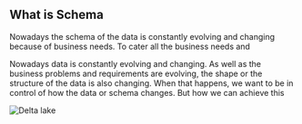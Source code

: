 
## What is Schema
Nowadays the schema of the data is constantly evolving and changing because of business needs. To cater all the business needs and 
 
Nowadays data is constantly evolving and changing. As well as the business problems and requirements are evolving, the shape or the structure of the data is also changing. When that happens, we want to be in control of how the data or schema changes. But how we can achieve this


![Delta lake](https://github.com/gurditsingh/blog/blob/gh-pages/_screenshots/dl_ep3.jpg?raw=true)

<!--stackedit_data:
eyJoaXN0b3J5IjpbODQ4MDU3MjA4LC0xNjQzMjYxNjQzLC0xOT
I4MDA3NDg5LDc0NzA1OTA3OSw2NzE1Mjg1MTUsLTY5MTgxNzg0
NCwxMjU1MTA4NiwtMzAyMjEzNTY5LC02Njc1MTg1MDMsLTE2Nz
AyODUzNzIsMjA5NTk0NzU3OCwxMjYwMDEyMjIzLDEyNTA1NTY4
NTAsNjE5ODYyNTkyLC0xNzU3NDIzNDQ2LC0xODE3MjE5NCwyMT
E0MjE1NTk0LDEwNDY2MjE0LC0xMzA1NTIzNTY3LC0xNDU5OTI3
NTc1XX0=
-->
